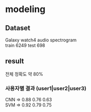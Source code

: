 # modeling

## Dataset
Galaxy watch4 audio spectrogram  
train 6249 test 698  

## result
전체 정확도 약 80%  
### 사용자별 결과 (user1|user2|user3)
CNN => 0.88 0.76 0.63  
SVM => 0.92 0.79 0.75  
